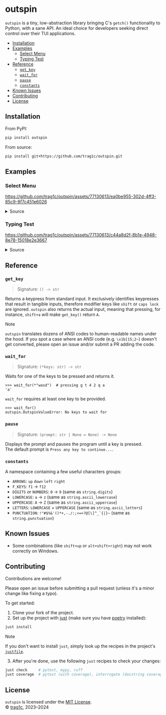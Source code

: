 # outspin

`outspin` is a tiny, low-abstraction library bringing C's `getch()`
functionality to Python, with a sane API. An ideal choice for developers seeking
direct control over their TUI applications.

- [Installation](#installation)
- [Examples](#examples)
  - [Select Menu](#select-menu)
  - [Typing Test](#typing-test)
- [Reference](#reference)
  - [`get_key`](#get_key)
  - [`wait_for`](#wait_for)
  - [`pause`](#pause)
  - [`constants`](#constants)
- [Known Issues](#known-issues)
- [Contributing](#contributing)
- [License](#license)

## Installation

From PyPI:
```bash
pip install outspin
```
From source:
```bash
pip install git+https://github.com/trag1c/outspin.git
```

## Examples

### Select Menu

https://github.com/trag1c/outspin/assets/77130613/ea0be955-302d-4ff3-85c9-8f7c451e6026

<details>
    <summary>Source</summary>

```py
from outspin import wait_for


def _display_selected(*options: str, selected: int) -> None:
    print("Select an option:")
    for i, option in enumerate(options):
        print(f"{'>' if i == selected else ' '} {option}")
    print(f"\033[{len(options) + 1}F", end="")


def select(*options: str) -> str:
    selected = 0
    _display_selected(*options, selected=selected)
    while (key := wait_for("up", "down", "enter")) != "enter":
        selected += 1 if key == "down" else -1
        selected %= len(options)
        _display_selected(*options, selected=selected)
    print("\n" * len(options))
    return options[selected]


print("Selected", select("Python", "Rust", "Swift", "C++", "C", "Kotlin"))
```
</details>

### Typing Test

https://github.com/trag1c/outspin/assets/77130613/c44a8d2f-8b1e-4948-8e78-15018e2e3667

<details>
  <summary>Source</summary>

> Requires [dahlia] and [nouns.txt]
```py
from __future__ import annotations

import sys
from collections.abc import Iterator
from datetime import datetime
from itertools import count, islice, zip_longest
from pathlib import Path
from random import choice
from string import ascii_lowercase

from dahlia import dprint
from outspin import pause, wait_for

NOUNS = [
    w
    for w in Path("nouns.txt").read_text().splitlines()
    if len(w) < 12 and w.isalpha()
]


class WordQueue:
    def __init__(self) -> None:
        self._gen = (choice(NOUNS) for _ in count())
        self._queue: list[str] = []
        self.load(4)

    def load(self, number: int = 1) -> None:
        self._queue.extend(islice(self._gen, number))

    @property
    def loaded(self) -> tuple[str, ...]:
        return tuple(self._queue)

    def __iter__(self) -> Iterator[str]:
        return self

    def __next__(self) -> str:
        self._queue.pop(0)
        self.load()
        return self._queue[0]


def render(wq: WordQueue, buffer: list[str]) -> None:
    current, *up_next = wq.loaded
    buf_str = "".join(buffer)
    first_bad_idx = (
        (
            next(
                i
                for i, (a, b) in enumerate(zip_longest(buf_str, current, fillvalue="_"))
                if a != b
            )
            if buf_str != current
            else len(current)
        )
        if buf_str and current
        else 0
    )
    dprint(f"\033[2F\033[0JUp next: &2{' '.join(up_next)}")
    print(f"\n> {buf_str[:first_bad_idx]}", end="")
    if bad_content := buf_str[first_bad_idx:]:
        dprint(f"&4{bad_content}&8{current[first_bad_idx+len(bad_content):]}", end="")
    else:
        dprint(f"&8{current[first_bad_idx:]}", end="")
    sys.stdout.flush()


def main(time: int) -> None:
    pause()
    start_time = datetime.now()

    wq = WordQueue()
    buffer: list[str] = []
    word = list(next(wq))
    typed_chars = 0

    while (datetime.now() - start_time).seconds < time:
        render(wq, buffer)
        key = wait_for(*ascii_lowercase, "space", "backspace")
        if key == "space":
            if buffer == word:
                buffer = []
                typed_chars += len(word) + 1
                word = list(next(wq))
        elif key == "backspace":
            if buffer:
                buffer.pop()
        else:
            buffer.append(key)

    print(f"\nWPM: {(typed_chars - 1) / 5 / (time / 60):.2f}")


if __name__ == "__main__":
    main(int(sys.argv[1] if len(sys.argv) > 1 else 30))
```
</details>

## Reference

### `get_key`
> Signature: `() -> str`

Returns a keypress from standard input. It exclusively identifies keypresses
that result in tangible inputs, therefore modifier keys like `shift` or
`caps lock` are ignored. `outspin` also returns the actual input, meaning that
pressing, for instance, `shift+a` will make `get_key()` return `A`.

> [!Note]
> `outspin` translates dozens of ANSI codes to human-readable names under the
> hood. If you spot a case where an ANSI code (e.g. `\x1b[15;2~`) doesn't get
> converted, please open an issue and/or submit a PR adding the code.

### `wait_for`
> Signature: `(*keys: str) -> str`

Waits for one of the keys to be pressed and returns it.
```pycon
>>> wait_for(*"wasd")  # pressing g t 4 2 q a
'a'
```
`wait_for` requires at least one key to be provided.
```pycon
>>> wait_for()
outspin.OutspinValueError: No keys to wait for
```

### `pause`
> Signature: `(prompt: str | None = None) -> None`

Displays the prompt and pauses the program until a key is pressed.  
The default prompt is `Press any key to continue...`.

### `constants`

A namespace containing a few useful characters groups:
- `ARROWS`: `up` `down` `left` `right`
- `F_KEYS`: `f1` → `f12`
- `DIGITS` or `NUMBERS`: `0` → `9` (same as `string.digits`)
- `LOWERCASE`: `a` → `z` (same as `string.ascii_lowercase`)
- `UPPERCASE`: `A` → `Z` (same as `string.ascii_uppercase`)
- `LETTERS`: `LOWERCASE` + `UPPERCASE` (same as `string.ascii_letters`)
- `PUNCTUATION`: ``!"#$%&'()*+,-./:;<=>?@[\]^_`{|}~`` (same as
  `string.punctuation`)

## Known Issues
* Some combinations (like `shift+up` or `alt+shift+right`) may not work
  correctly on Windows.

## Contributing

Contributions are welcome! 

Please open an issue before submitting a pull request (unless it's a minor
change like fixing a typo).

To get started:
1. Clone your fork of the project.
2. Set up the project with [just] (make sure you have [poetry] installed):
```bash
just install
```

> [!Note]
> If you don't want to install `just`, simply look up the recipes
> in the project's [`justfile`][justfile].

3. After you're done, use the following `just` recipes to check your changes:
```bash
just check     # pytest, mypy, ruff 
just coverage  # pytest (with coverage), interrogate (docstring coverage)
```

## License
`outspin` is licensed under the [MIT License].  
© [trag1c], 2023–2024

[MIT License]: https://opensource.org/license/mit/
[poetry]: https://python-poetry.org/
[just]: https://github.com/casey/just/
[trag1c]: https://github.com/trag1c/
[dahlia]: https://github.com/dahlia-lib/dahlia/
[nouns.txt]: https://gist.github.com/trag1c/f74b2ab3589bc4ce5706f934616f6195/
[justfile]: https://github.com/trag1c/outspin/blob/main/justfile
